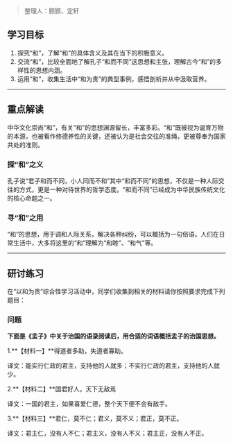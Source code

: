 > 整理人：颢颢、定轩



## 学习目标

1. 探究“和”，了解“和”的具体含义及其在当下的积极意义。
2. 交流“和”，比较全面地了解孔子“和而不同”这思想和主张，理解古今“和”的多样性的思想内涵。
3. 运用“和”，收集生活中“和为贵”的典型事例，感悟剖析并从中汲取营养。



------



## 重点解读

中华文化崇尚“和”，有关“和”的思想渊源留长，丰富多彩。“和”既被视为诞育万物的本源，也被看作修德养性的关键，还被认为是社会交往的准绳，更被尊奉为国家共处的准则。

### 探“和”之义

孔子说“君子和而不同，小人同而不和”其中“和而不同”的思想，不仅是一种人际交往的方式，更是一种对待世界的哲学态度。“和而不同”已经成为中华民族传统文化的核心命题之一。

### 寻“和”之用

“和”的思想，用于调和人际关系，解决各种纠纷，可以概括为一句俗语。人们在日常生活中，大多将这里的“和”理解为“和睦”、“和气”等。



------



## 研讨练习

在“以和为贵”综合性学习活动中，同学们收集到相关的材料请你按照要求完成下列题目：

### 问题

**下面是《孟子》中关于治国的语录阅读后，用合适的词语概括孟子的治国思想。**

1.**【材料一】**得道者多助，失道者寡助。

译文：能实行仁政的君主，支持他的人就多；不实行仁政的君主，支持他的人就少。

2.**【材料二】**国君好人，天下无敌焉

译文：一国的君主，如果喜爱仁德，整个天下便不会有敌手。

3.**【材料三】**君仁，莫不仁；君义，莫不义；君正，莫不正。

译文：君主仁，没有人不仁；君主义，没有人不义；君主正，没有人不正。

